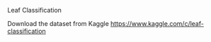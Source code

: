 Leaf Classification


Download the dataset from Kaggle
https://www.kaggle.com/c/leaf-classification

